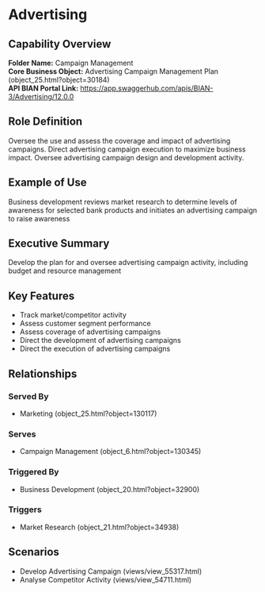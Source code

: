 # Advertising

## Capability Overview
**Folder Name:** Campaign Management  
**Core Business Object:** Advertising Campaign Management Plan (object_25.html?object=30184)  
**API BIAN Portal Link:** https://app.swaggerhub.com/apis/BIAN-3/Advertising/12.0.0

## Role Definition
Oversee the use and assess the coverage and impact of advertising campaigns. Direct advertising campaign execution to maximize business impact. Oversee advertising campaign design and development activity.

## Example of Use
Business development reviews market research to determine levels of awareness for selected bank products and initiates an advertising campaign to raise awareness

## Executive Summary
Develop the plan for and oversee advertising campaign activity, including budget and resource management

## Key Features
- Track market/competitor activity
- Assess customer segment performance
- Assess coverage of advertising campaigns
- Direct the development of advertising campaigns
- Direct the execution of advertising campaigns

## Relationships

### Served By
- Marketing (object_25.html?object=130117)

### Serves
- Campaign Management (object_6.html?object=130345)

### Triggered By
- Business Development (object_20.html?object=32900)

### Triggers
- Market Research (object_21.html?object=34938)

## Scenarios
- Develop Advertising Campaign (views/view_55317.html)
- Analyse Competitor Activity (views/view_54711.html)